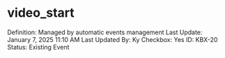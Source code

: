 # video_start

Definition: Managed by automatic events management
Last Update: January 7, 2025 11:10 AM
Last Updated By: Ky 
Checkbox: Yes
ID: KBX-20
Status: Existing Event